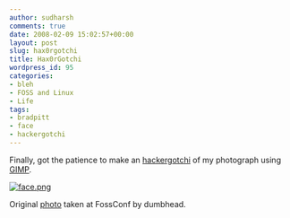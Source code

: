 ```yaml
---
author: sudharsh
comments: true
date: 2008-02-09 15:02:57+00:00
layout: post
slug: hax0rgotchi
title: Hax0rGotchi
wordpress_id: 95
categories:
- bleh
- FOSS and Linux
- Life
tags:
- bradpitt
- face
- hackergotchi
---
```


Finally, got the patience to make an [hackergotchi](http://en.wikipedia.org/wiki/Hackergotchi) of my photograph using [GIMP](http://gimp.org/).

[![face.png](http://sudharsh.files.wordpress.com/2008/02/face.png)](http://sudharsh.files.wordpress.com/2008/02/face.png)

Original [photo](http://) taken at FossConf by dumbhead.
